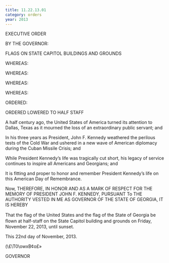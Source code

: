 ```yaml
---
title: 11.22.13.01
category: orders
year: 2013
---
```

 

EXECUTIVE ORDER

BY THE GOVERNOR:

FLAGS ON STATE CAPITOL BUILDINGS AND GROUNDS

WHEREAS:

WHEREAS:

WHEREAS:

WHEREAS:

ORDERED:

ORDERED LOWERED TO HALF STAFF

A half century ago, the United States of America turned its
attention to Dallas, Texas as it mourned the loss of an
extraordinary public servant; and

In his three years as President, John F. Kennedy weathered
the perilous tests of the Cold War and ushered in a new wave
of American diplomacy during the Cuban Missile Crisis; and

While President Kennedy’s life was tragically cut short, his
legacy of service continues to inspire all Americans and
Georgians; and

It is fitting and proper to honor and remember President
Kennedy’s life on this American Day of Remembrance.

Now, THEREFORE, IN HONOR AND AS A MARK OF RESPECT
FOR THE MEMORY OF PRESIDENT JOHN F. KENNEDY,
PURSUANT To THE AUTHORITY VESTED IN ME AS GOVERNOR
OF THE STATE OF GEORGIA, IT IS HEREBY

That the ﬂag of the United States and the ﬂag of the State of
Georgia be ﬂown at half-staff on the State Capitol building
and grounds on Friday, November 22, 2013, until sunset.

This 22nd day of November, 2013.

\(\£\T0\owxB¢o£»

GOVERNOR

